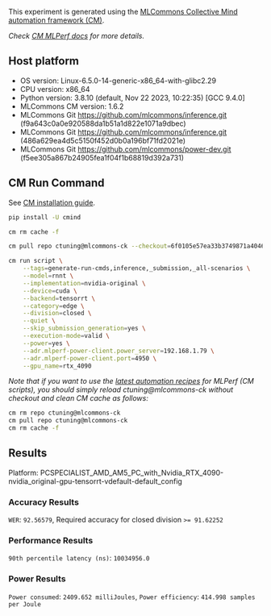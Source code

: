 This experiment is generated using the [MLCommons Collective Mind automation framework (CM)](https://github.com/mlcommons/ck).

*Check [CM MLPerf docs](https://github.com/mlcommons/ck/tree/master/docs/mlperf) for more details.*

## Host platform

* OS version: Linux-6.5.0-14-generic-x86_64-with-glibc2.29
* CPU version: x86_64
* Python version: 3.8.10 (default, Nov 22 2023, 10:22:35) 
[GCC 9.4.0]
* MLCommons CM version: 1.6.2
* MLCommons Git https://github.com/mlcommons/inference.git (f9a643c0a0e920588da1b51a1d822e1071a9dbec)
* MLCommons Git https://github.com/mlcommons/inference.git (486a629ea4d5c5150f452d0b0a196bf71fd2021e)
* MLCommons Git https://github.com/mlcommons/power-dev.git (f5ee305a867b24905fea1f04f1b68819d392a731)


## CM Run Command

See [CM installation guide](https://github.com/mlcommons/ck/blob/master/docs/installation.md).

```bash
pip install -U cmind

cm rm cache -f

cm pull repo ctuning@mlcommons-ck --checkout=6f0105e57ea33b3749871a4046914b943a340e73

cm run script \
	--tags=generate-run-cmds,inference,_submission,_all-scenarios \
	--model=rnnt \
	--implementation=nvidia-original \
	--device=cuda \
	--backend=tensorrt \
	--category=edge \
	--division=closed \
	--quiet \
	--skip_submission_generation=yes \
	--execution-mode=valid \
	--power=yes \
	--adr.mlperf-power-client.power_server=192.168.1.79 \
	--adr.mlperf-power-client.port=4950 \
	--gpu_name=rtx_4090
```
*Note that if you want to use the [latest automation recipes](https://access.cknowledge.org/playground/?action=scripts) for MLPerf (CM scripts),
 you should simply reload ctuning@mlcommons-ck without checkout and clean CM cache as follows:*

```bash
cm rm repo ctuning@mlcommons-ck
cm pull repo ctuning@mlcommons-ck
cm rm cache -f

```

## Results

Platform: PCSPECIALIST_AMD_AM5_PC_with_Nvidia_RTX_4090-nvidia_original-gpu-tensorrt-vdefault-default_config

### Accuracy Results 
`WER`: `92.56579`, Required accuracy for closed division `>= 91.62252`

### Performance Results 
`90th percentile latency (ns)`: `10034956.0`

### Power Results 
`Power consumed`: `2409.652 milliJoules`, `Power efficiency`: `414.998 samples per Joule`